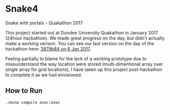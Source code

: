 # Snake4

Snake with portals - Quakathon 2017

This project started out at Dundee University Quakathon in January 2017 (24hour hackathon). We made great progress on the day, but didn't actually make a working verison.
You can see our last version on the day of the hackathon here: [3879b84 on 6 Jan 2017](https://github.com/alfanhui/snake4/commit/3879b84bdf08b64fdffa803958108415652b4d0b).

Feeling partially to blame for the lack of a working prototype due to missunderstand the way location were stored (multi-dimentional array over single array for grid locations), I have taken up this project post-hackathon to complete it as we had envisioned.

## How to Run

```bash
./mvnw compile exec:exec
```
